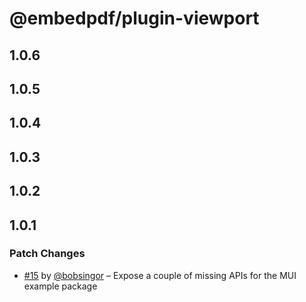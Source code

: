 # @embedpdf/plugin-viewport

## 1.0.6

## 1.0.5

## 1.0.4

## 1.0.3

## 1.0.2

## 1.0.1

### Patch Changes

- [#15](https://github.com/embedpdf/embed-pdf-viewer/pull/15) by [@bobsingor](https://github.com/bobsingor) – Expose a couple of missing APIs for the MUI example package
